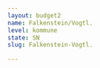 ```yaml
---
layout: budget2
name: Falkenstein/Vogtl.
level: kommune
state: SN
slug: Falkenstein-Vogtl.

---
```



